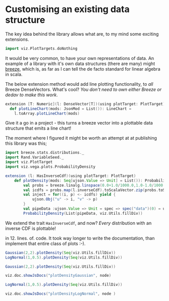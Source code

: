 # Customising an existing data structure

The key idea behind the library allows what are, to my mind some exciting extensions. 
```scala mdoc:invisible
import viz.PlotTargets.doNothing
```

It would be very common, to have your own representations of data. An example of a library with it's own data structures (there are many) might [breeze](https://github.com/scalanlp/breeze), which is, as far as I can tell the de facto standard for linear algebra in scala. 

The below extension method would add line plotting functionality, to _all_ Breeze DenseVectors. What's cool? _You don't need to own either Breeze or dedav to make this work_. 

```scala
extension [T: Numeric](l: DenseVector[T])(using plotTarget: PlotTarget)
  def plotLineChart(mods: JsonMod = List()): LineChart =
    l.toArray.plotLineChart(mods)
```
Give it a go in a project - this turns a breeze vector into a plottable data structure that emits a line chart!

The moment where I figured it might be worth an attempt at at publishing this library was this; 
```scala mdoc
import breeze.stats.distributions._
import Rand.VariableSeed._
import viz.PlotTarget
import viz.vega.plots.ProbabilityDensity

extension (l: HasInverseCdf)(using plotTarget: PlotTarget)
    def plotDensity(mods: Seq[ujson.Value => Unit] = List()): ProbabilityDensity =
        val probs = breeze.linalg.linspace(0.0+1.0/1000.0,1.0-1.0/1000.0,1000)
        val icdfs = probs.map(l.inverseCdf).toScalaVector.zip(probs.toScalaVector)
        val inject = for((i, p) <- icdfs) yield {
            ujson.Obj("u" -> i, "v" -> p)
        }
        val pipeData :ujson.Value => Unit = spec => spec("data")(0) = ujson.Obj("name" -> "points", "values"->inject)
        ProbabilityDensity(List(pipeData, viz.Utils.fillDiv))
```
We extend the trait ```HasInverseCdf```, and now? _Every_ distribution with an inverse CDF is plottable! 

in 12. lines. of. code. It took way longer to write the documentation, than implement that entire class of plots :-). 


```scala mdoc
Gaussian(2,2).plotDensity(Seq(viz.Utils.fillDiv))
LogNormal(1,0.5).plotDensity(Seq(viz.Utils.fillDiv))
```

```scala mdoc:vegaspec:plotDensityGaussian
Gaussian(2,2).plotDensity(Seq(viz.Utils.fillDiv))
```
```scala mdoc:js:invisible
viz.doc.showJsDocs("plotDensityGaussian", node)
```

```scala mdoc:vegaspec:plotDensityLogNormal
LogNormal(1,0.5).plotDensity(Seq(viz.Utils.fillDiv))
```
```scala mdoc:js:invisible
viz.doc.showJsDocs("plotDensityLogNormal", node )
```